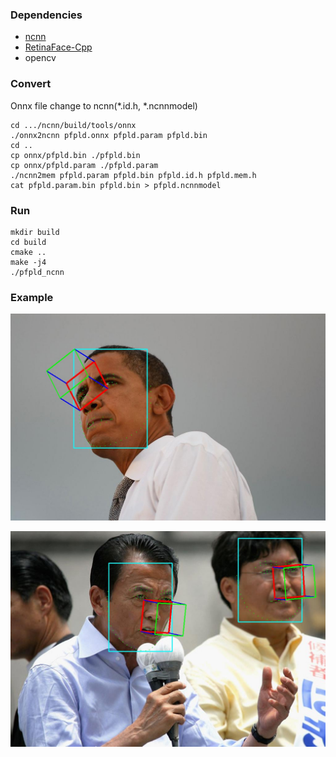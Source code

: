 ### Dependencies
* [ncnn](https://github.com/Tencent/ncnn)
* [RetinaFace-Cpp](https://github.com/hanson-young/RetinaFace-Cpp/tree/master/Demo/ncnn)
* opencv

### Convert
Onnx file change to ncnn(*.id.h, *.ncnnmodel)
```Shell
cd .../ncnn/build/tools/onnx
./onnx2ncnn pfpld.onnx pfpld.param pfpld.bin
cd ..
cp onnx/pfpld.bin ./pfpld.bin
cp onnx/pfpld.param ./pfpld.param
./ncnn2mem pfpld.param pfpld.bin pfpld.id.h pfpld.mem.h
cat pfpld.param.bin pfpld.bin > pfpld.ncnnmodel
```
### Run
```Shell
mkdir build  
cd build
cmake ..
make -j4
./pfpld_ncnn 
```

### Example

![](./images/example.jpg)

![](./images/example1.jpg)